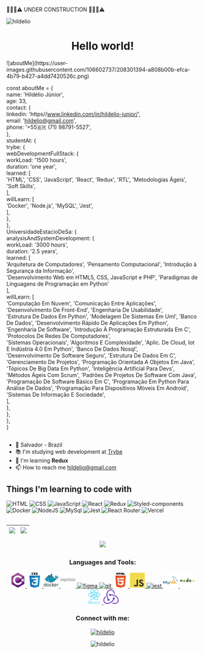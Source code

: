 🚧🔨👷⚠️ UNDER CONSTRUCTION 🚧🔨👷⚠️ 

<p align="left"> <img src="https://komarev.com/ghpvc/?username=hildelio&label=Profile%20views&color=0e75b6&style=flat" alt="hildelio" /> </p>
<h1 align="center">Hello world!</h1>
![aboutMe](https://user-images.githubusercontent.com/106602737/208301394-a808b00b-efca-4b79-b427-a4dd7420526c.png)


const aboutMe = {  
    name: 'Hildélio Júnior',  
  age: 33,  
  contact: {  
    linkedin: 'https//www.linkedin.com/in/hildelio-junior/',  
    email: 'hildelio@gmail.com',  
    phone: '+55🇧🇷 (71) 98791-5527',  
  },  
  studentAt: {  
    trybe: {  
      webDevelopmentFullStack: {  
        workLoad: '1500 hours',  
        duration: 'one year',  
        learned: [  
          'HTML', 'CSS', 'JavaScript', 'React', 'Redux', 'RTL', 'Metodologias Ágeis', 'Soft Skills',  
        ],  
        willLearn: [  
          'Docker', 'Node.js', 'MySQL', 'Jest',   
        ],  
      },  
    },  
    UniversidadeEstacioDeSa: {  
      analysisAndSystemDevelopment: {  
        workLoad: '3000 hours',  
        duration: '2.5 years',  
        learned: [  
          'Arquitetura de Computadores', 'Pensamento Computacional', 'Introdução à Segurança da Informação',  
          'Desenvolvimento Web em HTML5, CSS, JavaScript e PHP', 'Paradigmas de Linguagens de Programação em Python'  
        ],  
        willLearn: [   
          'Computação Em Nuvem', 'Comunicação Entre Aplicações', 'Desenvolvimento De Front-End', 'Engenharia De Usabilidade',  
          'Estrutura De Dados Em Python', 'Modelagem De Sistemas Em Uml', 'Banco De Dados', 'Desenvolvimento Rápido De Aplicações Em Python',  
          'Engenharia De Software', 'Introdução À Programação Estruturada Em C', 'Protocolos De Redes De Computadores',  
          'Sistemas Operacionais', 'Algoritmos E Complexidade', 'Aplic. De Cloud, Iot E Indústria 4.0 Em Python', 'Banco De Dados Nosql',  
          'Desenvolvimento De Software Seguro', 'Estrutura De Dados Em C', 'Gerenciamento De Projetos', 'Programação Orientada A Objetos Em Java',  
          'Tópicos De Big Data Em Python', 'Inteligência Artificial Para Devs', 'Métodos Ágeis Com Scrum', 'Padrões De Projetos De Software Com Java',  
          'Programação De Software Básico Em C', 'Programação Em Python Para Análise De Dados', 'Programação Para Dispositivos Móveis Em Android',  
          'Sistemas De Informação E Sociedade',  
        ],  
      },  
    },  
  },  
}  

##
- 🏡  Salvador - Brazil
- 📚  I'm studying web development at [Trybe](https://www.betrybe.com/)
- 🌱  I'm learning **Redux**
- 📫  How to reach me [hildelio@gmail.com](mailto:hildelio@gmail.com)


## Things I'm learning to code with
![HTML](https://img.shields.io/badge/HTML5-E34F26?style=for-the-badge&logo=html5&logoColor=white)
![CSS](https://img.shields.io/badge/CSS3-1572B6?style=for-the-badge&logo=css3&logoColor=white)
![JavaScript](https://img.shields.io/badge/JavaScript-323330?style=for-the-badge&logo=javascript&logoColor=F7DF1E)
![React](https://img.shields.io/badge/React-20232A?style=for-the-badge&logo=react&logoColor=61DAFB)
![Redux](https://img.shields.io/badge/Redux-593D88?style=for-the-badge&logo=redux&logoColor=white)
![Styled-components](https://img.shields.io/badge/styled--components-DB7093?style=for-the-badge&logo=styled-components&logoColor=white)
![Docker](https://img.shields.io/badge/Docker-2CA5E0?style=for-the-badge&logo=docker&logoColor=whit)
![NodeJS](https://img.shields.io/badge/Node.js-339933?style=for-the-badge&logo=nodedotjs&logoColor=white)
![MySql](https://img.shields.io/badge/MySQL-005C84?style=for-the-badge&logo=mysql&logoColor=white)
![Jest](https://img.shields.io/badge/Jest-C21325?style=for-the-badge&logo=jest&logoColor=white)
![React Router](https://img.shields.io/badge/React_Router-CA4245?style=for-the-badge&logo=react-router&logoColor=white)
![Vercel](https://img.shields.io/badge/Vercel-000000?style=for-the-badge&logo=vercel&logoColor=white)
##

| <a href="(https://github.com/hildelio"> <img align="center" src="https://github-readme-stats.vercel.app/api?username=hildelio&count_private=true&theme=github_dark&show_icons=true" /></a>| <a href="https://github.com/hildelio/"><img align="center" src="https://github-readme-stats.vercel.app/api/top-langs/?username=hildelio&layout=compact&theme=github_dark&show_icons=true" /></a>|
| ------------- | ------------- |


<p align="center">
  <a href="(https://github.com/hildelio"> <img align="center" src="http://github-readme-streak-stats.herokuapp.com?user=hildelio&theme=github-dark&date_format=j%20M%5B%20Y%5D&border=FFFFFF" /></a>
</p>

##
<h3 align="center">Languages and Tools:</h3>
<p align="center"> <a href="https://www.w3schools.com/cs/" target="_blank" rel="noreferrer"> <img src="https://raw.githubusercontent.com/devicons/devicon/master/icons/csharp/csharp-original.svg" alt="csharp" width="40" height="40"/> </a> <a href="https://www.w3schools.com/css/" target="_blank" rel="noreferrer"> <img src="https://raw.githubusercontent.com/devicons/devicon/master/icons/css3/css3-original-wordmark.svg" alt="css3" width="40" height="40"/> </a> <a href="https://www.docker.com/" target="_blank" rel="noreferrer"> <img src="https://raw.githubusercontent.com/devicons/devicon/master/icons/docker/docker-original-wordmark.svg" alt="docker" width="40" height="40"/> </a> <a href="https://expressjs.com" target="_blank" rel="noreferrer"> <img src="https://raw.githubusercontent.com/devicons/devicon/master/icons/express/express-original-wordmark.svg" alt="express" width="40" height="40"/> </a> <a href="https://www.figma.com/" target="_blank" rel="noreferrer"> <img src="https://www.vectorlogo.zone/logos/figma/figma-icon.svg" alt="figma" width="40" height="40"/> </a> <a href="https://git-scm.com/" target="_blank" rel="noreferrer"> <img src="https://www.vectorlogo.zone/logos/git-scm/git-scm-icon.svg" alt="git" width="40" height="40"/> </a> <a href="https://www.w3.org/html/" target="_blank" rel="noreferrer"> <img src="https://raw.githubusercontent.com/devicons/devicon/master/icons/html5/html5-original-wordmark.svg" alt="html5" width="40" height="40"/> </a> <a href="https://developer.mozilla.org/en-US/docs/Web/JavaScript" target="_blank" rel="noreferrer"> <img src="https://raw.githubusercontent.com/devicons/devicon/master/icons/javascript/javascript-original.svg" alt="javascript" width="40" height="40"/> </a> <a href="https://jestjs.io" target="_blank" rel="noreferrer"> <img src="https://www.vectorlogo.zone/logos/jestjsio/jestjsio-icon.svg" alt="jest" width="40" height="40"/> </a> <a href="https://www.mysql.com/" target="_blank" rel="noreferrer"> <img src="https://raw.githubusercontent.com/devicons/devicon/master/icons/mysql/mysql-original-wordmark.svg" alt="mysql" width="40" height="40"/> </a> <a href="https://nodejs.org" target="_blank" rel="noreferrer"> <img src="https://raw.githubusercontent.com/devicons/devicon/master/icons/nodejs/nodejs-original-wordmark.svg" alt="nodejs" width="40" height="40"/> </a> <a href="https://reactjs.org/" target="_blank" rel="noreferrer"> <img src="https://raw.githubusercontent.com/devicons/devicon/master/icons/react/react-original-wordmark.svg" alt="react" width="40" height="40"/> </a> <a href="https://redux.js.org" target="_blank" rel="noreferrer"> <img src="https://raw.githubusercontent.com/devicons/devicon/master/icons/redux/redux-original.svg" alt="redux" width="40" height="40"/> </a> </p>

<h3 align="center">Connect with me:</h3>
<p align="center">
<a href="https://linkedin.com/in/hildelio" target="blank"><img align="center" src="https://raw.githubusercontent.com/rahuldkjain/github-profile-readme-generator/master/src/images/icons/Social/linked-in-alt.svg" alt="hildelio" height="30" width="40" /></a>
</p>

<p align="center"> <img src="https://komarev.com/ghpvc/?username=hildelio&label=Profile%20views&color=0e75b6&style=flat" alt="hildelio" /></p>
